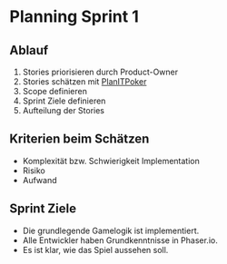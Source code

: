 # Planning Sprint 1

## Ablauf

1. Stories priorisieren durch Product-Owner
2. Stories schätzen mit [PlanITPoker](https://www.planitpoker.com/board/#/room/eb60ffae70d244699e1a1b05f6cb0f51)
3. Scope definieren
4. Sprint Ziele definieren
5. Aufteilung der Stories

## Kriterien beim Schätzen

-   Komplexität bzw. Schwierigkeit Implementation
-   Risiko
-   Aufwand

## Sprint Ziele

-   Die grundlegende Gamelogik ist implementiert.
-   Alle Entwickler haben Grundkenntnisse in Phaser.io.
-   Es ist klar, wie das Spiel aussehen soll.
